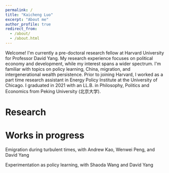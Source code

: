 ```yaml
---
permalink: /
title: "Kaicheng Luo"
excerpt: "About me"
author_profile: true
redirect_from: 
  - /about/
  - /about.html
---
```


Welcome! I'm currently a pre-doctoral research fellow at Harvard University for Professor David Yang. My research experience focuses on political economy and development, while my interest spans a wider spectrum. I'm familiar with topics on policy learning, China, migration, and intergenerational wealth persistence. Prior to joining Harvard, I worked as a part time research assistant in Energy Policy Institute at the University of Chicago. I graduated in 2021 with an LL.B. in Philosophy, Politics and Economics from Peking University (北京大学).

Research
======
# Works in progress
Emigration during turbulent times, with Andrew Kao, Wenwei Peng, and David Yang

Experimentation as policy learning, with Shaoda Wang and David Yang

